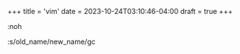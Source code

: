 +++
title = 'vim'
date = 2023-10-24T03:10:46-04:00
draft = true
+++


:noh

:s/old_name/new_name/gc

